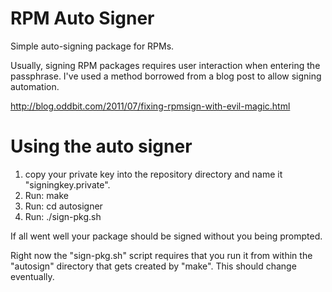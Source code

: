 # RPM Auto Signer

   Simple auto-signing package for RPMs.

   Usually, signing RPM packages requires user interaction when entering the passphrase.
   I've used a method borrowed from a blog post to allow signing automation.
   
   http://blog.oddbit.com/2011/07/fixing-rpmsign-with-evil-magic.html

# Using the auto signer

   1. copy your private key into the repository directory and name it "signingkey.private".
   2. Run: make
   3. Run: cd autosigner
   4. Run: ./sign-pkg.sh <my-rpm-package>
   
   If all went well your package should be signed without you being prompted.

   Right now the "sign-pkg.sh" script requires that you run it from within the "autosign" directory that gets created by "make".
   This should change eventually.

